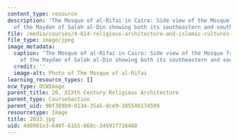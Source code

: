 ```yaml
---
content_type: resource
description: 'The Mosque of al-Rifai in Cairo: Side view of the Mosque from the center
  of the Maydan of Salah al-Din showing both its southeastern and southwestern facades.'
file: /media/courses/4-614-religious-architecture-and-islamic-cultures-fall-2002/4d0981e3640f61b5868c34591f716460_2033.jpg
file_type: image/jpeg
image_metadata:
  caption: 'The Mosque of al-Rifai in Cairo: Side view of the Mosque from the center
    of the Maydan of Salah al-Din showing both its southeastern and southwestern facades.'
  credit: ''
  image-alt: Photo of The Mosque of al-Rifai
learning_resource_types: []
ocw_type: OCWImage
parent_title: 20. XIXth Century Religious Architecture
parent_type: CourseSection
parent_uid: 90f389b9-0134-35a5-dce9-38554b17d599
resourcetype: Image
title: 2033.jpg
uid: 4d0981e3-640f-61b5-868c-34591f716460
---
```

